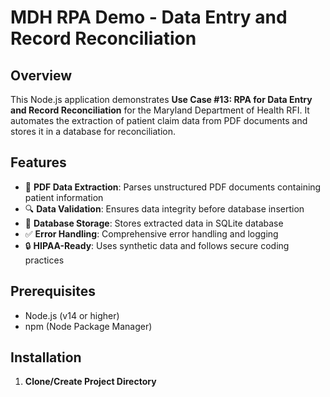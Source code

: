 # MDH RPA Demo - Data Entry and Record Reconciliation

## Overview
This Node.js application demonstrates **Use Case #13: RPA for Data Entry and Record Reconciliation** for the Maryland Department of Health RFI. It automates the extraction of patient claim data from PDF documents and stores it in a database for reconciliation.

## Features
- 📄 **PDF Data Extraction**: Parses unstructured PDF documents containing patient information
- 🔍 **Data Validation**: Ensures data integrity before database insertion  
- 💾 **Database Storage**: Stores extracted data in SQLite database
- ✅ **Error Handling**: Comprehensive error handling and logging
- 🔒 **HIPAA-Ready**: Uses synthetic data and follows secure coding practices

## Prerequisites
- Node.js (v14 or higher)
- npm (Node Package Manager)

## Installation

1. **Clone/Create Project Directory**
